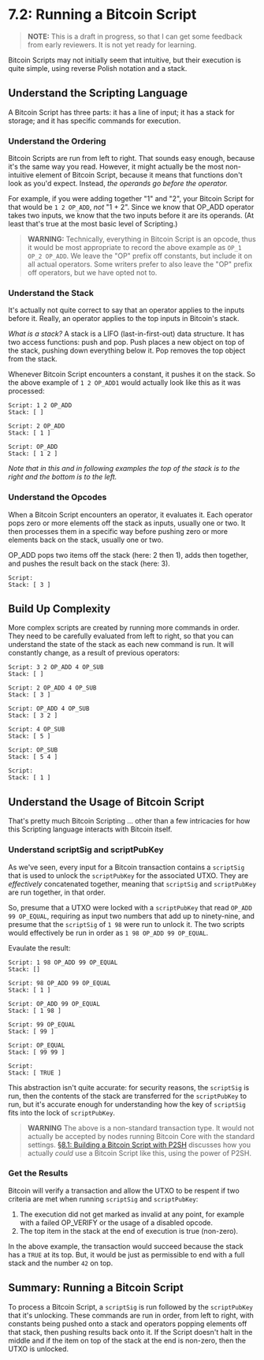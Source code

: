# 7.2: Running a Bitcoin Script

> **NOTE:** This is a draft in progress, so that I can get some feedback from early reviewers. It is not yet ready for learning.

Bitcoin Scripts may not initially seem that intuitive, but their execution is quite simple, using reverse Polish notation and a stack.

## Understand the Scripting Language

A Bitcoin Script has three parts: it has a line of input; it has a stack for storage; and it has specific commands for execution.

### Understand the Ordering

Bitcoin Scripts are run from left to right. That sounds easy enough, because it's the same way you read. However, it might actually be the most non-intuitive element of Bitcoin Script, because it means that functions don't look as you'd expect. Instead, _the operands go before the operator._

For example, if you were adding together "1" and "2", your Bitcoin Script for that would be `1 2 OP_ADD`, _not_ "1 + 2". Since we know that OP_ADD operator takes two inputs, we know that the two inputs before it are its operands. (At least that's true at the most basic level of Scripting.)

> **WARNING:** Technically, everything in Bitcoin Script is an opcode, thus it would be most appropriate to record the above example as `OP_1 OP_2 OP_ADD`. We leave the "OP" prefix off constants, but include it on all actual operators. Some writers prefer to also leave the "OP" prefix off operators, but we have opted not to.

### Understand the Stack

It's actually not quite correct to say that an operator applies to the inputs before it. Really, an operator applies to the top inputs in Bitcoin's stack.

_What is a stack?_ A stack is a LIFO (last-in-first-out) data structure. It has two access functions: push and pop. Push places a new object on top of the stack, pushing down everything below it. Pop removes the top object from the stack.

Whenever Bitcoin Script encounters a constant, it pushes it on the stack. So the above example of `1 2 OP_ADD1` would actually look like this as it was processed:
```
Script: 1 2 OP_ADD
Stack: [ ]

Script: 2 OP_ADD
Stack: [ 1 ]

Script: OP_ADD
Stack: [ 1 2 ]
```
_Note that in this and in following examples the top of the stack is to the right and the bottom is to the left._

### Understand the Opcodes

When a Bitcoin Script encounters an operator, it evaluates it. Each operator pops zero or more elements off the stack as inputs, usually one or two. It then processes them in a specific way before pushing zero or more elements back on the stack, usually one or two.

OP_ADD pops two items off the stack (here: 2 then 1), adds then together, and pushes the result back on the stack (here: 3).
```
Script:
Stack: [ 3 ]
```

## Build Up Complexity

More complex scripts are created by running more commands in order. They need to be carefully evaluated from left to right, so that you can understand the state of the stack as each new command is run. It will constantly change, as a result of previous operators:
```
Script: 3 2 OP_ADD 4 OP_SUB
Stack: [ ]

Script: 2 OP_ADD 4 OP_SUB
Stack: [ 3 ]

Script: OP_ADD 4 OP_SUB
Stack: [ 3 2 ]

Script: 4 OP_SUB
Stack: [ 5 ]

Script: OP_SUB
Stack: [ 5 4 ]

Script: 
Stack: [ 1 ]
```

## Understand the Usage of Bitcoin Script

That's pretty much Bitcoin Scripting ... other than a few intricacies for how this Scripting language interacts with Bitcoin itself.

### Understand scriptSig and scriptPubKey

As we've seen, every input for a Bitcoin transaction contains a `scriptSig` that is used to unlock the `scriptPubKey` for the associated UTXO. They are _effectively_ concatenated together, meaning that `scriptSig` and `scriptPubKey` are run together, in that order.

So, presume that a UTXO were locked with a `scriptPubKey` that read `OP_ADD 99 OP_EQUAL`, requiring as input two numbers that add up to ninety-nine, and presume that the `scriptSig` of `1 98` were run to unlock it. The two scripts would effectively be run in order as `1 98 OP_ADD 99 OP_EQUAL`.

Evaulate the result:
```
Script: 1 98 OP_ADD 99 OP_EQUAL
Stack: []

Script: 98 OP_ADD 99 OP_EQUAL
Stack: [ 1 ]

Script: OP_ADD 99 OP_EQUAL
Stack: [ 1 98 ]

Script: 99 OP_EQUAL
Stack: [ 99 ]

Script: OP_EQUAL
Stack: [ 99 99 ]

Script: 
Stack: [ TRUE ]
```
This abstraction isn't quite accurate: for security reasons, the `scriptSig` is run, then the contents of the stack are transferred for the `scriptPubKey` to run, but it's accurate enough for understanding how the key of `scriptSig` fits into the lock of `scriptPubKey`.

> **WARNING** The above is a non-standard transaction type. It would not actually be accepted by nodes running Bitcoin Core with the standard settings. [§8.1: Building a Bitcoin Script with P2SH](8_1_Building_a_Bitcoin_Script_with_P2SH.md) discusses how you actually _could_ use a Bitcoin Script like this, using the power of P2SH.

### Get the Results

Bitcoin will verify a transaction and allow the UTXO to be respent if two criteria are met when running `scriptSig` and `scriptPubKey`:

   1. The execution did not get marked as invalid at any point, for example with a failed OP_VERIFY or the usage of a disabled opcode.
   2. The top item in the stack at the end of execution is true (non-zero).
   
In the above example, the transaction would succeed because the stack has a `TRUE` at its top. But, it would be just as permissible to end with a full stack and the number `42` on top.

## Summary: Running a Bitcoin Script

To process a Bitcoin Script, a `scriptSig` is run followed by the `scriptPubKey` that it's unlocking. These commands are run in order, from left to right, with constants being pushed onto a stack and operators popping elements off that stack, then pushing results back onto it. If the Script doesn't halt in the middle and if the item on top of the stack at the end is non-zero, then the UTXO is unlocked.
